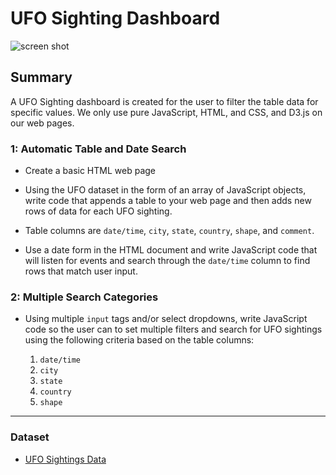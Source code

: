 # UFO Sighting Dashboard

![screen shot](https://github.com/haiyun508/javascript-challenge/blob/main/Screen%20Shot%202021-07-25%20at%207.47.14%20PM.png)

## Summary
A UFO Sighting dashboard is created for the user to filter the table data for specific values. We only use pure JavaScript, HTML, and CSS, and D3.js on our web pages. 

### 1: Automatic Table and Date Search 

* Create a basic HTML web page

* Using the UFO dataset in the form of an array of JavaScript objects, write code that appends a table to your web page and then adds new rows of data for each UFO sighting.

* Table columns are `date/time`, `city`, `state`, `country`, `shape`, and `comment`.

* Use a date form in the HTML document and write JavaScript code that will listen for events and search through the `date/time` column to find rows that match user input.

### 2: Multiple Search Categories

* Using multiple `input` tags and/or select dropdowns, write JavaScript code so the user can to set multiple filters and search for UFO sightings using the following criteria based on the table columns:

  1. `date/time`
  2. `city`
  3. `state`
  4. `country`
  5. `shape`

- - -

### Dataset

* [UFO Sightings Data](StarterCode/static/js/data.js)
